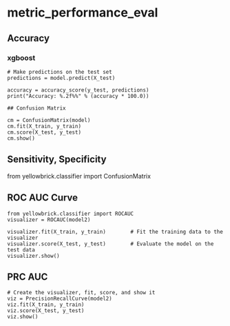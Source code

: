 # metric_performance_eval

## Accuracy

### xgboost
```
# Make predictions on the test set
predictions = model.predict(X_test)

accuracy = accuracy_score(y_test, predictions)
print("Accuracy: %.2f%%" % (accuracy * 100.0))

## Confusion Matrix

cm = ConfusionMatrix(model)
cm.fit(X_train, y_train)
cm.score(X_test, y_test)
cm.show()
```

## Sensitivity, Specificity
from yellowbrick.classifier import ConfusionMatrix
 
## ROC AUC Curve

```
from yellowbrick.classifier import ROCAUC
visualizer = ROCAUC(model2)

visualizer.fit(X_train, y_train)        # Fit the training data to the visualizer
visualizer.score(X_test, y_test)        # Evaluate the model on the test data
visualizer.show() 
```

## PRC AUC

```
# Create the visualizer, fit, score, and show it
viz = PrecisionRecallCurve(model2)
viz.fit(X_train, y_train)
viz.score(X_test, y_test)
viz.show()
```
